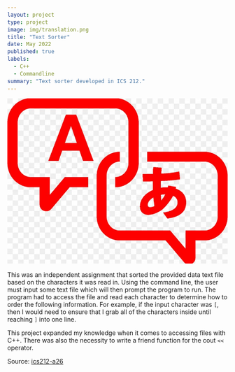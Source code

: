 ```yaml
---
layout: project
type: project
image: img/translation.png
title: "Text Sorter"
date: May 2022
published: true
labels:
  - C++
  - Commandline
summary: "Text sorter developed in ICS 212."
---
```


<img class="img-fluid" src="../img/translation.png">

This was an independent assignment that sorted the provided data text file based on the characters it was read in. Using the command line, the user must input some text file which will then prompt the program to run. The program had to access the file and read each character to determine how to order the following information. For example, if the input character was `[`, then I would need to ensure that I grab all of the characters inside until reaching `]` into one line.

This project expanded my knowledge when it comes to accessing files with C++. There was also the necessity to write a friend function for the cout `<<` operator.

Source: <a href="https://github.com/michho8/text-sorter"><i class="large github icon "></i>ics212-a26</a>
